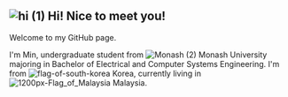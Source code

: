 ## ![hi (1)](https://github.com/minn5707/minn5707/assets/170194593/bcba6497-fe6b-44c8-870d-72524c7bfc8b) Hi! Nice to meet you!
Welcome to my GitHub page.


I'm Min, undergraduate student from ![Monash (2)](https://github.com/minn5707/minn5707/assets/170194593/b5094871-812c-441a-a7ab-e4c47881f165) Monash University majoring in Bachelor of Electrical and Computer Systems Engineering.
I'm from ![flag-of-south-korea](https://github.com/minn5707/minn5707/assets/170194593/5afbb9b2-f660-4feb-b9ac-91a0dfa473e2) Korea, currently living in ![1200px-Flag_of_Malaysia](https://github.com/minn5707/minn5707/assets/170194593/1b8642c4-cb77-4fce-9759-91c8e271bec7) Malaysia.






<!--
**minn5707/minn5707** is a ✨ _special_ ✨ repository because its `README.md` (this file) appears on your GitHub profile.

Here are some ideas to get you started:

- 🔭 I’m currently working on ...
- 🌱 I’m currently learning ...
- 👯 I’m looking to collaborate on ...
- 🤔 I’m looking for help with ...
- 💬 Ask me about ...
- 📫 How to reach me: ...
- 😄 Pronouns: ...
- ⚡ Fun fact: ...
-->
